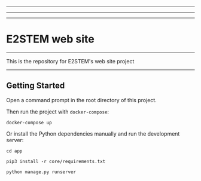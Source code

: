 * * * * * * * * * * * * * * * * * * * * * * * * * * * * * * * * * * * * * * * * 
* * * * * * * * * * * * * * * * * * * * * * * * * * * * * * * * * * * * * * * * 
* * * * * * * * * * * * * * * * * * * * * * * * * * * * * * * * * * * * * * * * 

# E2STEM web site

- - - - - - - - - - - - - - - - - - - - - - - - - - - - - - - - - - - - - - - - 

This is the repository for E2STEM's web site project

- - - - - - - - - - - - - - - - - - - - - - - - - - - - - - - - - - - - - - - - 

## Getting Started

Open a command prompt in the root directory of this project.


Then run the project with `docker-compose`:

`docker-compose up`

Or install the Python dependencies manually and run the development server:

`cd app`

`pip3 install -r core/requirements.txt`

`python manage.py runserver`


